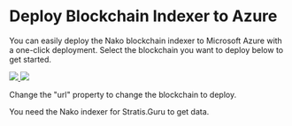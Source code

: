 # Deploy Blockchain Indexer to Azure

You can easily deploy the Nako blockchain indexer to Microsoft Azure with a one-click deployment. Select the blockchain you want to deploy below to get started.

<a href="https://portal.azure.com/#create/Microsoft.Template/uri/https%3A%2F%2Fraw.githubusercontent.com%2Fclintnetwork%2Fstratis-guru-v2%2Ffeature%2Fmultichain%2FAzure%2Fazuredeploy.json" target="_blank">
    <img src="http://azuredeploy.net/deploybutton.png"/>
</a>
<a href="http://armviz.io/#/?load=https%3A%2F%2Fraw.githubusercontent.com%2Fclintnetwork%2Fstratis-guru-v2%2Ffeature%2Fmultichain%2FAzure%2Fazuredeploy.json" target="_blank">
    <img src="http://armviz.io/visualizebutton.png"/>
</a>

Change the "url" property to change the blockchain to deploy.

You need the Nako indexer for Stratis.Guru to get data.

